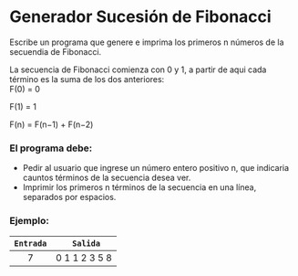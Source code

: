 # Generador Sucesión de Fibonacci

Escribe un programa que genere e imprima los primeros n números de la secuendia de Fibonacci.   

La secuencia de Fibonacci comienza con 0 y 1, a partir de aqui cada término es la suma de los dos anteriores:   
F(0) = 0

F(1) = 1

F(n) = F(n−1) + F(n−2) 

### El programa debe:

- Pedir al usuario que ingrese un número entero positivo n, que indicaria cauntos términos de la secuencia desea ver.
- Imprimir los primeros n términos de la secuencia en una línea, separados por espacios.


### Ejemplo:
| `Entrada` |   ` Salida`   |
|:---------:|:-------------:|
|     7     | 0 1 1 2 3 5 8 |
